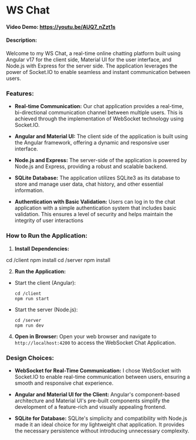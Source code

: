 # WS Chat

#### Video Demo: https://youtu.be/AUQ7_nZzt1s

#### Description:

Welcome to my WS Chat, a real-time online chatting platform built using Angular v17 for the client side, Material UI for the user interface, and Node.js with Express for the server side. The application leverages the power of Socket.IO to enable seamless and instant communication between users.

### Features:

- **Real-time Communication:** Our chat application provides a real-time, bi-directional communication channel between multiple users. This is achieved through the implementation of WebSocket technology using Socket.IO.

- **Angular and Material UI:** The client side of the application is built using the Angular framework, offering a dynamic and responsive user interface.

- **Node.js and Express:** The server-side of the application is powered by Node.js and Express, providing a robust and scalable backend.

- **SQLite Database:** The application utilizes SQLite3 as its database to store and manage user data, chat history, and other essential information.

- **Authentication with Basic Validation:** Users can log in to the chat application with a simple authentication system that includes basic validation. This ensures a level of security and helps maintain the integrity of user interactions

### How to Run the Application:

1. **Install Dependencies:**

cd /client
npm install
cd /server
npm install

2. **Run the Application:**
- Start the client (Angular):
  ```
  cd /client
  npm run start
  ```

- Start the server (Node.js):
  ```
  cd /server
  npm run dev
  ```

4. **Open in Browser:**
Open your web browser and navigate to `http://localhost:4200` to access the WebSocket Chat Application.

### Design Choices:

- **WebSocket for Real-Time Communication:** I chose WebSocket with Socket.IO to enable real-time communication between users, ensuring a smooth and responsive chat experience.

- **Angular and Material UI for the Client:** Angular's component-based architecture and Material UI's pre-built components simplify the development of a feature-rich and visually appealing frontend.

- **SQLite for Database:** SQLite's simplicity and compatibility with Node.js made it an ideal choice for my lightweight chat application. It provides the necessary persistence without introducing unnecessary complexity.
